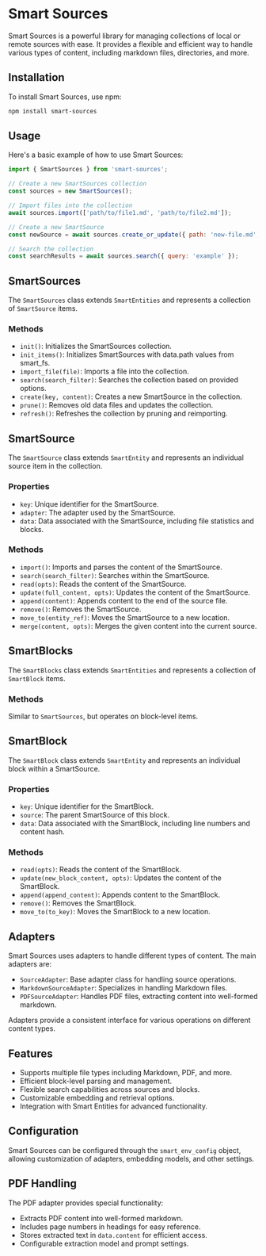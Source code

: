 # Smart Sources

Smart Sources is a powerful library for managing collections of local or remote sources with ease. It provides a flexible and efficient way to handle various types of content, including markdown files, directories, and more.

## Installation

To install Smart Sources, use npm:

```bash
npm install smart-sources
```

## Usage

Here's a basic example of how to use Smart Sources:

```js
import { SmartSources } from 'smart-sources';

// Create a new SmartSources collection
const sources = new SmartSources();

// Import files into the collection
await sources.import(['path/to/file1.md', 'path/to/file2.md']);

// Create a new SmartSource
const newSource = await sources.create_or_update({ path: 'new-file.md', content: 'Content for the new file' });

// Search the collection
const searchResults = await sources.search({ query: 'example' });
```

## SmartSources

The `SmartSources` class extends `SmartEntities` and represents a collection of `SmartSource` items.

### Methods

- `init()`: Initializes the SmartSources collection.
- `init_items()`: Initializes SmartSources with data.path values from smart_fs.
- `import_file(file)`: Imports a file into the collection.
- `search(search_filter)`: Searches the collection based on provided options.
- `create(key, content)`: Creates a new SmartSource in the collection.
- `prune()`: Removes old data files and updates the collection.
- `refresh()`: Refreshes the collection by pruning and reimporting.

## SmartSource

The `SmartSource` class extends `SmartEntity` and represents an individual source item in the collection.

### Properties

- `key`: Unique identifier for the SmartSource.
- `adapter`: The adapter used by the SmartSource.
- `data`: Data associated with the SmartSource, including file statistics and blocks.

### Methods

- `import()`: Imports and parses the content of the SmartSource.
- `search(search_filter)`: Searches within the SmartSource.
- `read(opts)`: Reads the content of the SmartSource.
- `update(full_content, opts)`: Updates the content of the SmartSource.
- `append(content)`: Appends content to the end of the source file.
- `remove()`: Removes the SmartSource.
- `move_to(entity_ref)`: Moves the SmartSource to a new location.
- `merge(content, opts)`: Merges the given content into the current source.

## SmartBlocks

The `SmartBlocks` class extends `SmartEntities` and represents a collection of `SmartBlock` items.

### Methods

Similar to `SmartSources`, but operates on block-level items.

## SmartBlock

The `SmartBlock` class extends `SmartEntity` and represents an individual block within a SmartSource.

### Properties

- `key`: Unique identifier for the SmartBlock.
- `source`: The parent SmartSource of this block.
- `data`: Data associated with the SmartBlock, including line numbers and content hash.

### Methods

- `read(opts)`: Reads the content of the SmartBlock.
- `update(new_block_content, opts)`: Updates the content of the SmartBlock.
- `append(append_content)`: Appends content to the SmartBlock.
- `remove()`: Removes the SmartBlock.
- `move_to(to_key)`: Moves the SmartBlock to a new location.

## Adapters

Smart Sources uses adapters to handle different types of content. The main adapters are:

- `SourceAdapter`: Base adapter class for handling source operations.
- `MarkdownSourceAdapter`: Specializes in handling Markdown files.
- `PDFSourceAdapter`: Handles PDF files, extracting content into well-formed markdown.

Adapters provide a consistent interface for various operations on different content types.

## Features

- Supports multiple file types including Markdown, PDF, and more.
- Efficient block-level parsing and management.
- Flexible search capabilities across sources and blocks.
- Customizable embedding and retrieval options.
- Integration with Smart Entities for advanced functionality.

## Configuration

Smart Sources can be configured through the `smart_env_config` object, allowing customization of adapters, embedding models, and other settings.

## PDF Handling

The PDF adapter provides special functionality:

- Extracts PDF content into well-formed markdown.
- Includes page numbers in headings for easy reference.
- Stores extracted text in `data.content` for efficient access.
- Configurable extraction model and prompt settings.